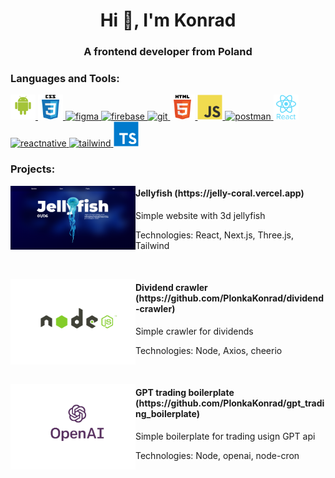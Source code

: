 <h1 align="center">Hi 👋, I'm Konrad</h1>
<h3 align="center">A frontend developer from Poland</h3>




<h3 align="left">Languages and Tools:</h3>
<p align="left"> <a href="https://developer.android.com" target="_blank" rel="noreferrer"> <img src="https://raw.githubusercontent.com/devicons/devicon/master/icons/android/android-original-wordmark.svg" alt="android" width="40" height="40"/> </a> <a href="https://www.w3schools.com/css/" target="_blank" rel="noreferrer"> <img src="https://raw.githubusercontent.com/devicons/devicon/master/icons/css3/css3-original-wordmark.svg" alt="css3" width="40" height="40"/> </a> <a href="https://www.figma.com/" target="_blank" rel="noreferrer"> <img src="https://www.vectorlogo.zone/logos/figma/figma-icon.svg" alt="figma" width="40" height="40"/> </a> <a href="https://firebase.google.com/" target="_blank" rel="noreferrer"> <img src="https://www.vectorlogo.zone/logos/firebase/firebase-icon.svg" alt="firebase" width="40" height="40"/> </a> <a href="https://git-scm.com/" target="_blank" rel="noreferrer"> <img src="https://www.vectorlogo.zone/logos/git-scm/git-scm-icon.svg" alt="git" width="40" height="40"/> </a> <a href="https://www.w3.org/html/" target="_blank" rel="noreferrer"> <img src="https://raw.githubusercontent.com/devicons/devicon/master/icons/html5/html5-original-wordmark.svg" alt="html5" width="40" height="40"/> </a> <a href="https://developer.mozilla.org/en-US/docs/Web/JavaScript" target="_blank" rel="noreferrer"> <img src="https://raw.githubusercontent.com/devicons/devicon/master/icons/javascript/javascript-original.svg" alt="javascript" width="40" height="40"/> </a> <a href="https://postman.com" target="_blank" rel="noreferrer"> <img src="https://www.vectorlogo.zone/logos/getpostman/getpostman-icon.svg" alt="postman" width="40" height="40"/> </a> <a href="https://reactjs.org/" target="_blank" rel="noreferrer"> <img src="https://raw.githubusercontent.com/devicons/devicon/master/icons/react/react-original-wordmark.svg" alt="react" width="40" height="40"/> </a> <a href="https://reactnative.dev/" target="_blank" rel="noreferrer"> <img src="https://reactnative.dev/img/header_logo.svg" alt="reactnative" width="40" height="40"/> </a> <a href="https://tailwindcss.com/" target="_blank" rel="noreferrer"> <img src="https://www.vectorlogo.zone/logos/tailwindcss/tailwindcss-icon.svg" alt="tailwind" width="40" height="40"/> </a> <a href="https://www.typescriptlang.org/" target="_blank" rel="noreferrer"> <img src="https://raw.githubusercontent.com/devicons/devicon/master/icons/typescript/typescript-original.svg" alt="typescript" width="40" height="40"/> </a> </p>

<h3 align="left">Projects:</h3>




<p width="200" >
    <img width="200" heigh="200" src="/jellyfish.png" align="left" >
    <p align="left">
    <h4> Jellyfish (https://jelly-coral.vercel.app)</h4>
    <p>Simple website with 3d jellyfish</p>
    <p>Technologies: React, Next.js, Three.js, Tailwind</p>
    </p>
</p>
<br/>



<p width="200" >
    <img width="200" heigh="200" src="/node.png" align="left" >
    <p align="left">
    <h4> Dividend crawler (https://github.com/PlonkaKonrad/dividend-crawler)</h4>
    <p>Simple crawler for dividends</p>
    <p>Technologies: Node, Axios, cheerio</p>
    </p>
</p>
<br/>
<p width="200" >
    <img width="200" heigh="200" src="/openai.png" align="left" >
    <p align="left">
    <h4> GPT trading boilerplate (https://github.com/PlonkaKonrad/gpt_trading_boilerplate) </h4>
    <p>Simple boilerplate for trading usign GPT api</p>
    <p>Technologies: Node, openai, node-cron</p>
    </p>
</p>

